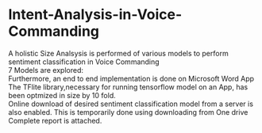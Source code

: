 # Intent-Analysis-in-Voice-Commanding
A holistic Size Analsysis is performed of various models to perform sentiment classification in Voice Commanding</br>
7 Models are explored:</br>
Furthermore, an end to end implementation is done on Microsoft Word App</br>
The TFlite library,necessary for running tensorflow model on an App, has been optmized in size by 10 fold.</br>
Online download of desired sentiment classification model from a server is also enabled. This is temporarily done using downloading from One drive</BR>
Complete report is attached.
